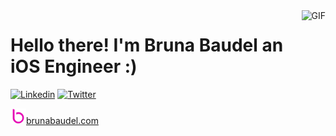 
<img align="right" alt="GIF" height="160px" src="https://octodex.github.com/images/octonaut.jpg" />

# Hello there! I'm Bruna Baudel an iOS Engineer :)

[![Linkedin](https://img.shields.io/badge/Linkedin-0077B5?style=for-the-badge&logo=linkedin&logoColor=white)](https://www.linkedin.com/in/brunabaudel/)
[![Twitter](https://img.shields.io/badge/Twitter-1DA1F2?style=for-the-badge&logo=twitter&logoColor=white)](https://twitter.com/brunacarolinabs)

<img src="https://github.com/brunabaudel/brunabaudel.github.io/blob/master/src/resources/logo-b.png" width='25'/><a href="brunabaudel.com">brunabaudel.com</a>

<!--

### 🎧 Now on Spotify

[![Spotify](https://novatorem-gold-one.vercel.app/api/spotify)](https://open.spotify.com/user/22fnyjocdplq6kxcyo3be5afy)


<img align="right" alt="GIF" height="270px" src="https://media.giphy.com/media/J5B1Y8QZnzXXbLQIBu/giphy.gif" />
**brunabaudel/brunabaudel** is a ✨ _special_ ✨ repository because its `README.md` (this file) appears on your GitHub profile.

Here are some ideas to get you started:

- 🔭 I’m currently working on ...
- 🌱 I’m currently learning ...
- 👯 I’m looking to collaborate on ...
- 🤔 I’m looking for help with ...
- 💬 Ask me about ...
- 📫 How to reach me: ...
- 😄 Pronouns: ...
- ⚡ Fun fact: ...
-->
